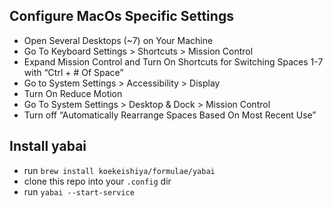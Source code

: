 ## Configure MacOs Specific Settings

- Open Several Desktops (~7) on Your Machine
- Go To Keyboard Settings > Shortcuts > Mission Control
- Expand Mission Control and Turn On Shortcuts for Switching Spaces 1-7 with “Ctrl + # Of Space”
- Go to System Settings > Accessibility > Display
- Turn On Reduce Motion
- Go To System Settings > Desktop & Dock > Mission Control
- Turn off “Automatically Rearrange Spaces Based On Most Recent Use”

## Install yabai

- run `brew install koekeishiya/formulae/yabai`
- clone this repo into your `.config` dir
- run `yabai --start-service`
